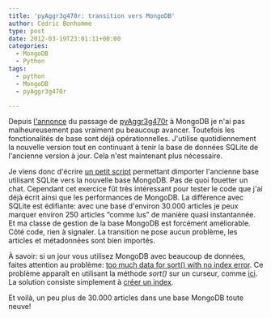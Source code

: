 ```yaml
---
title: 'pyAggr3g470r: transition vers MongoDB'
author: Cédric Bonhomme
type: post
date: 2012-03-19T23:01:11+00:00
categories:
  - MongoDB
  - Python
tags:
  - python
  - MongoDB
  - pyAggr3g470r

---
```

Depuis [l'annonce][1] du passage de [pyAggr3g470r][2] à MongoDB je n'ai pas malheureusement pas vraiment pu beaucoup avancer. Toutefois les fonctionalités de base sont déjà opérationnelles. J'utilise quotidiennement la nouvelle version tout en continuant à tenir la base de données SQLite de l'ancienne version à jour. Cela n'est maintenant plus nécessaire.

Je viens donc d'écrire [un petit script][3] permettant dimporter l'ancienne base utilisant SQLite vers la nouvelle base MongoDB. Pas de quoi fouetter un chat. Cependant cet exercice fût très intéressant pour tester le code que j'ai déjà écrit ainsi que les performances de MongoDB. La différence avec SQLite est édifiante: avec une base d'environ 30.000 articles je peux marquer environ 250 articles &#8220;comme lus&#8221; de manière quasi instantannée. Et ma classe de gestion de la base MongoDB est forcément améliorable.  
Côté code, rien à signaler. La transition ne pose aucun problème, les articles et métadonnées sont bien importés.

À savoir: si un jour vous utilisez MongoDB avec beaucoup de données, faites attention au problème: [too much data for sort() with no index error][4]. Ce problème apparaît en utilisant la méthode _sort()_ sur un curseur, comme [ici][5]. La solution consiste simplement à [créer un index][6].

Et voilà, un peu plus de 30.000 articles dans une base MongoDB toute neuve!

 [1]: http://blog.cedricbonhomme.org/2012/03/04/pyaggr3g470r-stockage-distant-des-articles-avec-mongodb/
 [2]: https://git.sr.ht/~cedric/pyAggr3g470r
 [3]: https://bitbucket.org/cedricbonhomme/pyaggr3g470r/src/d5511a960ba5/sqlite2mongo.py
 [4]: http://stackoverflow.com/questions/4399068/mongodb-too-much-data-for-sort-with-no-index-error
 [5]: https://bitbucket.org/cedricbonhomme/pyaggr3g470r/src/d5511a960ba5/mongodb.py#cl-108
 [6]: https://bitbucket.org/cedricbonhomme/pyaggr3g470r/src/d5511a960ba5/mongodb.py#cl-40
